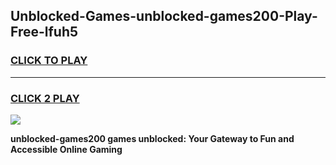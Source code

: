 
## Unblocked-Games-unblocked-games200-Play-Free-lfuh5
<h3>
<a href="https://premium76.site?title=unblocked-games200&ref=12A">CLICK TO PLAY</a></h3>
<hr>

<h3>
<a href="https://premium76.site?title=unblocked-games200&ref=12A">CLICK 2 PLAY</a>
  
</h3>

<a href="https://premium76.site?title=unblocked-games200&ref=12A"><img src="https://clearcache.store/games.png"></a>


**unblocked-games200 games unblocked: Your Gateway to Fun and Accessible Online Gaming**
